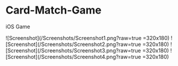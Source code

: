 # Card-Match-Game
iOS Game

![Screenshot](/Screenshots/Screenshot1.png?raw=true =320x180)
![Screenshot](/Screenshots/Screenshot2.png?raw=true =320x180)
![Screenshot](/Screenshots/Screenshot3.png?raw=true =320x180)
![Screenshot](/Screenshots/Screenshot4.png?raw=true =320x180)
